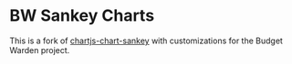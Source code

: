 # BW Sankey Charts

This is a fork of [chartjs-chart-sankey](https://github.com/kurkle/chartjs-chart-sankey) with customizations for the Budget Warden project.
